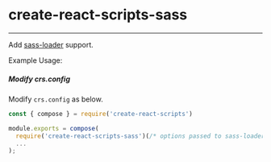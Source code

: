 # create-react-scripts-sass
-----------------
Add [sass-loader](https://github.com/webpack-contrib/sass-loader) support.

Example Usage:
##### Modify crs.config
Modify `crs.config` as below.
```js
const { compose } = require('create-react-scripts')

module.exports = compose(
  require('create-react-scripts-sass')(/* options passed to sass-loader*/),
  ...
);
```